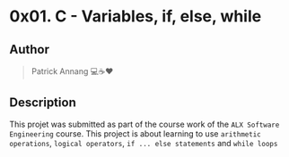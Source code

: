 # 0x01. C - Variables, if, else, while

## Author

> Patrick Annang :computer::coffee::heart:

## Description

This projet was submitted as part of the course work of the `ALX Software Engineering` course.
This project is about learning to use `arithmetic operations`, `logical operators`, `if ... else statements` and `while loops`

